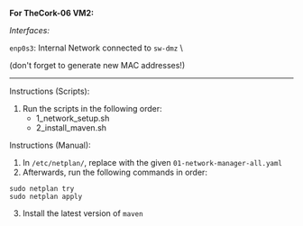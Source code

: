 **For TheCork-06 VM2:**

*Interfaces:*

`enp0s3`: Internal Network connected to ```sw-dmz``` \

(don't forget to generate new MAC addresses!)
<hr/>

Instructions (Scripts):
1) Run the scripts in the following order:
   - 1_network_setup.sh
   - 2_install_maven.sh
   
Instructions (Manual):
1) In `/etc/netplan/`, replace with the given `01-network-manager-all.yaml`
2) Afterwards, run the following commands in order:

```
sudo netplan try
sudo netplan apply
```

3) Install the latest version of `maven`

